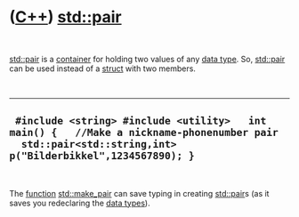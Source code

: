 



 

 

 

 

 

([C++](Cpp.htm)) [std::pair](CppPair.htm)
=========================================

 

[std::pair](CppPair.htm) is a [container](CppContainer.htm) for holding
two values of any [data type](CppDataType.htm). So,
[std::pair](CppPair.htm) can be used instead of a
[struct](CppStruct.htm) with two members.

 

  ----------------------------------------------------------------------------------------------------------------------------------------------------------
  ` #include <string> #include <utility>   int main() {   //Make a nickname-phonenumber pair   std::pair<std::string,int> p("Bilderbikkel",1234567890); }`
  ----------------------------------------------------------------------------------------------------------------------------------------------------------

 

The [function](CppFunction.htm) [std::make\_pair](CppMake_pair.htm) can
save typing in creating [std::pair](CppPair.htm)s (as it saves you
redeclaring the [data types](CppDataType.htm)).

 

 

 

 

 





 



